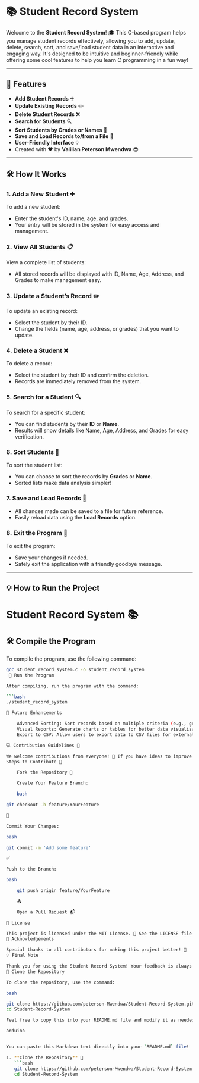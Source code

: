 # 📚 Student Record System

Welcome to the **Student Record System**! 🎓 This C-based program helps you manage student records effectively, allowing you to add, update, delete, search, sort, and save/load student data in an interactive and engaging way. It's designed to be intuitive and beginner-friendly while offering some cool features to help you learn C programming in a fun way!

---

## 🌟 Features

- **Add Student Records** ➕
- **Update Existing Records** ✏️
- **Delete Student Records** ❌
- **Search for Students** 🔍
- **Sort Students by Grades or Names** 📝
- **Save and Load Records to/from a File** 💾
- **User-Friendly Interface** 💡
- Created with ❤️ by **Valilian Peterson Mwendwa** 😎

---

## 🛠️ How It Works

### 1. Add a New Student ➕

To add a new student:
- Enter the student's ID, name, age, and grades.
- Your entry will be stored in the system for easy access and management.

### 2. View All Students 📋

View a complete list of students:
- All stored records will be displayed with ID, Name, Age, Address, and Grades to make management easy.

### 3. Update a Student’s Record ✏️

To update an existing record:
- Select the student by their ID.
- Change the fields (name, age, address, or grades) that you want to update.

### 4. Delete a Student ❌

To delete a record:
- Select the student by their ID and confirm the deletion. 
- Records are immediately removed from the system.

### 5. Search for a Student 🔍

To search for a specific student:
- You can find students by their **ID** or **Name**.
- Results will show details like Name, Age, Address, and Grades for easy verification.

### 6. Sort Students 📝

To sort the student list:
- You can choose to sort the records by **Grades** or **Name**.
- Sorted lists make data analysis simpler!

### 7. Save and Load Records 💾

- All changes made can be saved to a file for future reference.
- Easily reload data using the **Load Records** option.

### 8. Exit the Program 👋

To exit the program:
- Save your changes if needed.
- Safely exit the application with a friendly goodbye message.

---

## 💡 How to Run the Project
# Student Record System 📚

## 🛠️ Compile the Program

To compile the program, use the following command:

```bash
gcc student_record_system.c -o student_record_system
 🚀 Run the Program

After compiling, run the program with the command:

```bash
./student_record_system

🎯 Future Enhancements

    Advanced Sorting: Sort records based on multiple criteria (e.g., grades + name) 📊.
    Visual Reports: Generate charts or tables for better data visualization 📈.
    Export to CSV: Allow users to export data to CSV files for external usage 📥.

💻 Contribution Guidelines 🤝

We welcome contributions from everyone! 🥳 If you have ideas to improve the project, feel free to open an issue or submit a pull request.
Steps to Contribute 📝

    Fork the Repository 🍴

    Create Your Feature Branch:

    bash

git checkout -b feature/YourFeature

🚀

Commit Your Changes:

bash

git commit -m 'Add some feature'

✅

Push to the Branch:

bash

    git push origin feature/YourFeature

    📤

    Open a Pull Request 📬

📝 License

This project is licensed under the MIT License. 📄 See the LICENSE file for details.
🙌 Acknowledgements

Special thanks to all contributors for making this project better! 🎉
💡 Final Note

Thank you for using the Student Record System! Your feedback is always appreciated. Happy coding! 😊
📂 Clone the Repository

To clone the repository, use the command:

bash

git clone https://github.com/peterson-Mwendwa/Student-Record-System.git
cd Student-Record-System

Feel free to copy this into your README.md file and modify it as needed!

arduino


You can paste this Markdown text directly into your `README.md` file!

1. **Clone the Repository** 📂
   ```bash
   git clone https://github.com/peterson-Mwendwa/Student-Record-System.git
   cd Student-Record-System
